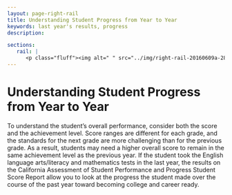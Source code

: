 ```yaml
---
layout: page-right-rail
title: Understanding Student Progress from Year to Year
keywords: last year's results, progress
description:

sections:
   rail: |
      <p class="fluff"><img alt=" " src="../img/right-rail-20160609a-280x187.png" /></p>
---
```


# Understanding Student Progress from Year to Year

To understand the student’s overall performance, consider both the score and the achievement level. Score ranges are different for each grade, and the standards for the next grade are more challenging than for the previous grade. As a result, students may need a higher overall score to remain in the same achievement level as the previous year. If the student took the English language arts/literacy and mathematics tests in the last year, the results on the California Assessment of Student Performance and Progress Student Score Report allow you to look at the progress the student made over the course of the past year toward becoming college and career ready. 
